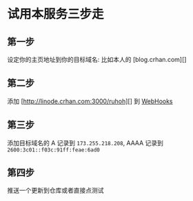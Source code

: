 # 试用本服务三步走

## 第一步

设定你的主页地址到你的目标域名: 比如本人的 [blog.crhan.com][]

## 第二步

添加 [http://linode.crhan.com:3000/ruhoh][] 到 [WebHooks][]

## 第三步

添加目标域名的 A 记录到 `173.255.218.208`, AAAA 记录到 `2600:3c01::f03c:91ff:feae:6ad0`

## 第四步

推送一个更新到仓库或者直接点测试

[WebHooks]: https://help.github.com/articles/post-receive-hooks

